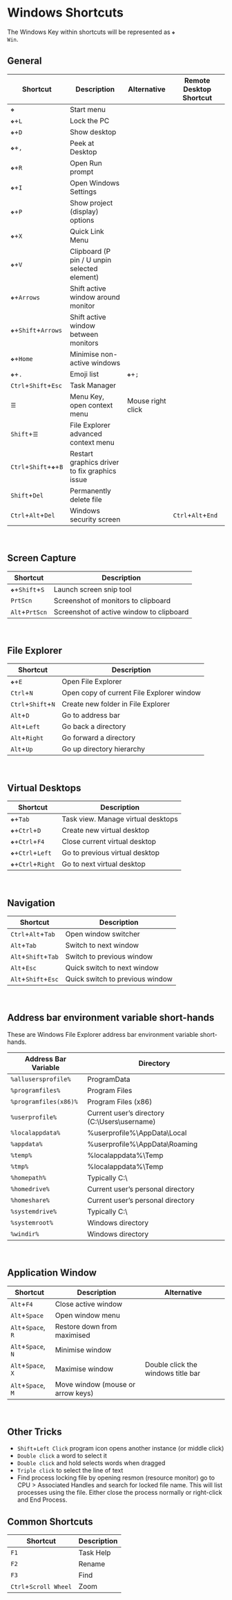 # Windows Shortcuts

The Windows Key within shortcuts will be represented as <code>&#x2756; Win</code>.


## General

| Shortcut                                 | Description                                    | Alternative                | Remote Desktop Shortcut |
| ---                                      | ---                                            | ---                        | ---                     |
| <code>&#x2756;</code>                    | Start menu                                     |                            |                         |
| <code>&#x2756;</code>+`L`                | Lock the PC                                    |                            |                         |
| <code>&#x2756;</code>+`D`                | Show desktop                                   |                            |                         |
| <code>&#x2756;</code>+`,`                | Peek at Desktop                                |                            |                         |
| <code>&#x2756;</code>+`R`                | Open Run prompt                                |                            |                         |
| <code>&#x2756;</code>+`I`                | Open Windows Settings                          |                            |                         |
| <code>&#x2756;</code>+`P`                | Show project (display) options                 |                            |                         |
| <code>&#x2756;</code>+`X`                | Quick Link Menu                                |                            |                         |
| <code>&#x2756;</code>+`V`                | Clipboard (P pin / U unpin selected element)   |                            |                         |
| <code>&#x2756;</code>+`Arrows`           | Shift active window around monitor             |                            |                         |
| <code>&#x2756;</code>+`Shift`+`Arrows`   | Shift active window between monitors           |                            |                         |
| <code>&#x2756;</code>+`Home`             | Minimise non-active windows                    |                            |                         |
| <code>&#x2756;</code>+`.`                | Emoji list                                     | <code>&#x2756;</code>+`;`  |                         |
| `Ctrl`+`Shift`+`Esc`                     | Task Manager                                   |                            |                         |
| <code>&#x2630;</code>                    | Menu Key, open context menu                    | Mouse right click          |                         |
| `Shift`+<code>&#x2630;</code>            | File Explorer advanced context menu            |                            |                         |
| `Ctrl`+`Shift`+<code>&#x2756;</code>+`B` | Restart graphics driver to fix graphics issue  |                            |                         |
| `Shift`+`Del`                            | Permanently delete file                        |                            |                         |
| `Ctrl`+`Alt`+`Del`                       | Windows security screen                        |                            | `Ctrl`+`Alt`+`End`      |
<br>


## Screen Capture

| Shortcut                                 | Description                                    |
| ---                                      | ---                                            |
| <code>&#x2756;</code>+`Shift`+`S`        |	Launch screen snip tool                        |
| `PrtScn`	                                | Screenshot of monitors to clipboard            |
| `Alt`+`PrtScn`                           |	Screenshot of active window to clipboard       |
<br>


## File Explorer

| Shortcut                    | Description                                    |
| ---                         | ---                                            |
| <code>&#x2756;</code>+`E`   | Open File Explorer                             |
| `Ctrl`+`N`                  | Open copy of current File Explorer window      |
| `Ctrl`+`Shift`+`N`          | Create new folder in File Explorer             |
| `Alt`+`D`                   | Go to address bar                              |
| `Alt`+`Left`                | Go back a directory                            |
| `Alt`+`Right`               | Go forward a directory                         |
| `Alt`+`Up`                  | Go up directory hierarchy                      |
<br>


## Virtual Desktops

| Shortcut                             | Description                              |
| ---                                  | ---                                      |
| <code>&#x2756;</code>+`Tab`          | Task view. Manage virtual desktops       |
| <code>&#x2756;</code>+`Ctrl`+`D`     | Create new virtual desktop               |
| <code>&#x2756;</code>+`Ctrl`+`F4`    | Close current virtual desktop            |
| <code>&#x2756;</code>+`Ctrl`+`Left`  | Go to previous virtual desktop           |
| <code>&#x2756;</code>+`Ctrl`+`Right` | Go to next virtual desktop               |
<br>


## Navigation

| Shortcut                             | Description                              |
| ---                                  | ---                                      |
| `Ctrl`+`Alt`+`Tab`                   | Open window switcher                     |
| `Alt`+`Tab`                          | Switch to next window                    |
| `Alt`+`Shift`+`Tab`                  | Switch to previous window                |
| `Alt`+`Esc`                          | Quick switch to next window              |
| `Alt`+`Shift`+`Esc`                  | Quick switch to previous window          |
<br>


## Address bar environment variable short-hands

These are Windows File Explorer address bar environment variable short-hands.

| Address Bar Variable             | Directory                                      |
| ---                              | ---                                            |
| `%allusersprofile%`              | ProgramData                                    |
| `%programfiles%`                 | Program Files                                  |
| `%programfiles(x86)%`            | Program Files (x86)                            |
| `%userprofile%`                  | Current user’s directory (C:\Users\username)   |
| `%localappdata%`                 | %userprofile%\AppData\Local                    |
| `%appdata%`                      | %userprofile%\AppData\Roaming                  |
| `%temp%`                         | %localappdata%\Temp                            |
| `%tmp%`                          | %localappdata%\Temp                            |
| `%homepath%`                     | Typically C:\                                  |
| `%homedrive%`                    | Current user’s personal directory              |
| `%homeshare%`                    | Current user’s personal directory              |
| `%systemdrive%`                  | Typically C:\                                  |
| `%systemroot%`                   | Windows directory                              |
| `%windir%`                       | Windows directory                              |
<br>


## Application Window

| Shortcut                      | Description                              | Alternative                          |
| ---                           | ---                                      | ---                                  |
| `Alt`+`F4`                    | Close active window                      |                                      |
| `Alt`+`Space`                 | Open window menu                         |                                      |
| `Alt`+`Space`, `R`            | Restore down from maximised              |                                      |
| `Alt`+`Space`, `N`            | Minimise window                          |                                      |
| `Alt`+`Space`, `X`            | Maximise window                          | Double click the windows title bar   |
| `Alt`+`Space`, `M`            | Move window (mouse or arrow keys)        |                                      |
<br>


## Other Tricks

-	`Shift`+`Left Click` program icon opens another instance (or middle click)
-	`Double click` a word to select it
-	`Double click` and hold selects words when dragged
-	`Triple click` to select the line of text
-	Find process locking file by opening resmon (resource monitor) go to CPU > Associated Handles and search for locked file name. This will list processes using the file. Either close the process normally or right-click and End Process.


## Common Shortcuts

| Shortcut                  | Description                |
| ---                       | ---                        |
| `F1`                      | Task Help                  |
| `F2`                      | Rename                     |
| `F3`                      | Find                       |
| `Ctrl`+`Scroll Wheel`     | Zoom                       |
<br>
